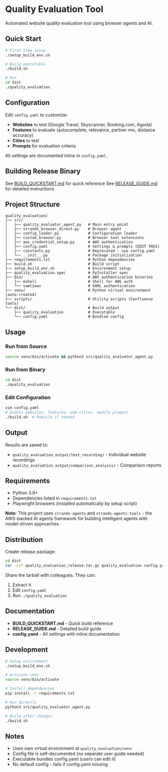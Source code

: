 # Quality Evaluation Tool

Automated website quality evaluation tool using browser agents and AI.

## Quick Start

```bash
# First time setup
./setup_build_env.sh

# Build executable
./build.sh

# Run
cd dist
./quality_evaluation
```

## Configuration

Edit `config.yaml` to customize:
- **Websites** to test (Google Travel, Skyscanner, Booking.com, Agoda)
- **Features** to evaluate (autocomplete, relevance, partner mix, distance accuracy)
- **Cities** to test
- **Prompts** for evaluation criteria

All settings are documented inline in `config.yaml`.

## Building Release Binary

See [BUILD_QUICKSTART.md](BUILD_QUICKSTART.md) for quick reference
See [RELEASE_GUIDE.md](RELEASE_GUIDE.md) for detailed instructions

## Project Structure

```
quality_evaluation/
├── src/
│   ├── quality_evaluator_agent.py   # Main entry point
│   ├── strands_browser_direct.py    # Browser agent
│   ├── config_loader.py             # Configuration loader
│   ├── custom_browser.py            # Browser tool extensions
│   ├── aws_credential_setup.py      # AWS authentication
│   ├── config.yaml                  # Settings & prompts (EDIT THIS)
│   ├── constants.py                 # Deprecated - use config.yaml
│   └── __init__.py                  # Package initialization
├── requirements.txt                 # Python dependencies
├── build.sh                         # Build script
├── setup_build_env.sh               # Environment setup
├── quality_evaluation.spec          # PyInstaller spec
├── bin/                             # AWS authentication binaries
│   ├── mshell                       # Shell for AWS auth
│   └── saml2aws                     # SAML authentication
├── venv/                            # Python virtual environment (auto-created)
├── scripts/                         # Utility scripts (Confluence tools)
└── dist/                            # Build output
    ├── quality_evaluation           # Executable
    └── config.yaml                  # Bundled config
```

## Usage

### Run from Source
```bash
source venv/bin/activate && python3 src/quality_evaluator_agent.py
```

### Run from Binary
```bash
cd dist
./quality_evaluation
```

### Edit Configuration
```bash
vim config.yaml
# Enable websites, features, add cities, modify prompts
./build.sh  # Rebuild if needed
```

## Output

Results are saved to:
- `quality_evaluation_output/text_recording/` - Individual website recordings
- `quality_evaluation_output/comparison_analysis/` - Comparison reports

## Requirements

- Python 3.9+
- Dependencies listed in `requirements.txt`
- Playwright browsers (installed automatically by setup script)

**Note**: This project uses `strands-agents` and `strands-agents-tools` - the AWS-backed AI agents framework for building intelligent agents with model-driven approaches.

## Distribution

Create release package:
```bash
cd dist
tar -czf quality_evaluation_release.tar.gz quality_evaluation config.yaml
```

Share the tarball with colleagues. They can:
1. Extract it
2. Edit `config.yaml`
3. Run `./quality_evaluation`

## Documentation

- **BUILD_QUICKSTART.md** - Quick build reference
- **RELEASE_GUIDE.md** - Detailed build guide
- **config.yaml** - All settings with inline documentation

## Development

```bash
# Setup environment
./setup_build_env.sh

# Activate venv
source venv/bin/activate

# Install dependencies
pip install -r requirements.txt

# Run directly
python3 src/quality_evaluator_agent.py

# Build after changes
./build.sh
```

## Notes

- Uses own virtual environment at `quality_evaluation/venv`
- Config file is self-documented (no separate user guide needed)
- Executable bundles config.yaml (users can edit it)
- No default config - fails if config.yaml missing
